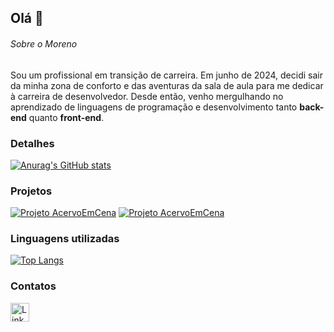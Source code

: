 ## Olá 👋

###### Sobre o Moreno
Sou um profissional em transição de carreira. Em junho de 2024, decidi sair da minha zona de conforto e das aventuras da sala de aula para me dedicar à carreira de desenvolvedor. Desde então, venho mergulhando no aprendizado de linguagens de programação e desenvolvimento tanto **back-end** quanto **front-end**.

### Detalhes

[![Anurag's GitHub stats](https://github-readme-stats.vercel.app/api?username=Morenodev085&show_icons=true&theme=dark)](https://github.com/anuraghazra/github-readme-stats)

### Projetos

[![Projeto AcervoEmCena](https://github-readme-stats.vercel.app/api/pin/?username=Morenodev085&repo=acervoEmCena&theme=dark)](https://github.com/Morenodev085/acervoEmCena)
[![Projeto AcervoEmCena](https://github-readme-stats.vercel.app/api/pin/?username=Morenodev085&repo=Efood&theme=dark)](https://github.com/Morenodev085/acervoEmCena)


### Linguagens utilizadas

[![Top Langs](https://github-readme-stats.vercel.app/api/top-langs/?username=Morenodev085&layout=compact&theme=dark)](https://github.com/anuraghazra/github-readme-stats)

### Contatos

[<img src='https://img.shields.io/badge/LinkedIn-0077B5?style=for-the-badge&logo=linkedin&logoColor=white' alt='LinkedIn' height='30'>](https://www.linkedin.com/in/morenoalmeida)
